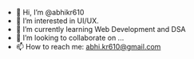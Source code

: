 - 👋 Hi, I’m @abhikr610
- 👀 I’m interested in UI/UX.
- 🌱 I’m currently learning Web Development and DSA
- 💞️ I’m looking to collaborate on ...
- 📫 How to reach me: abhi.kr610@gmail.com

<!---
abhikr610/abhikr610 is a ✨ special ✨ repository because its `README.md` (this file) appears on your GitHub profile.
You can click the Preview link to take a look at your changes.
--->
